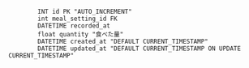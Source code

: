             INT id PK "AUTO_INCREMENT"
            int meal_setting_id FK
            DATETIME recorded_at
            float quantity "食べた量"
            DATETIME created_at "DEFAULT CURRENT_TIMESTAMP"
            DATETIME updated_at "DEFAULT CURRENT_TIMESTAMP ON UPDATE CURRENT_TIMESTAMP"